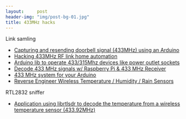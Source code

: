 ```yaml
---
layout:     post
header-img: "img/post-bg-01.jpg"
title: 433MHz hacks
---
```


Link samling

 * [Capturing and resending doorbell signal (433MHz) using an Arduino](http://theforce.dk/rf/)
 * [Hacking 433MHz RF link home automation](http://fedmow349.blogspot.dk/2013/05/hacking-433mhz-rf-link-home-automation.html)
 * [Arduino lib to operate 433/315Mhz devices like power outlet sockets](https://github.com/sui77/rc-switch)
 * [Decode 433 MHz signals w/ Raspberry Pi & 433 MHz Receiver](http://www.princetronics.com/how-to-read-433-mhz-codes-w-raspberry-pi-433-mhz-receiver/)
 * [433 MHz system for your Arduino](https://arduinodiy.wordpress.com/2014/08/12/433-mhz-system-for-your-arduino/)
 * [Reverse Engineer Wireless Temperature / Humidity / Rain Sensors](http://rayshobby.net/reverse-engineer-wireless-temperature-humidity-rain-sensors-part-1/)

RTL2832 sniffer

 * [Application using librtlsdr to decode the temperature from a wireless temperature sensor (433.92MHz)
](https://github.com/merbanan/rtl_433)
